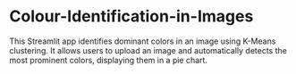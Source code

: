 # Colour-Identification-in-Images
This Streamlit app identifies dominant colors in an image using K-Means clustering. It allows users to upload an image and automatically detects the most prominent colors, displaying them in a pie chart.
